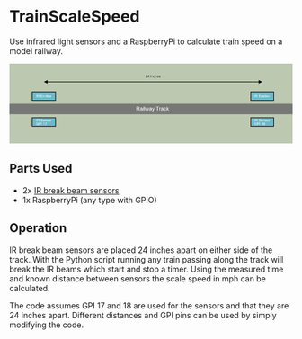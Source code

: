 # TrainScaleSpeed
Use infrared light sensors and a RaspberryPi to calculate train speed on a model railway.

![](sensors.png)

## Parts Used
- 2x [IR break beam sensors](https://thepihut.com/products/ir-break-beam-sensor-3mm-leds)
- 1x RaspberryPi (any type with GPIO)

## Operation
IR break beam sensors are placed 24 inches apart on either side of the track. With the Python script running any train passing along the track will break the IR beams which start and stop a timer. Using the measured time and known distance between sensors the scale speed in mph can be calculated.

The code assumes GPI 17 and 18 are used for the sensors and that they are 24 inches apart. Different distances and GPI pins can be used by simply modifying the code. 
